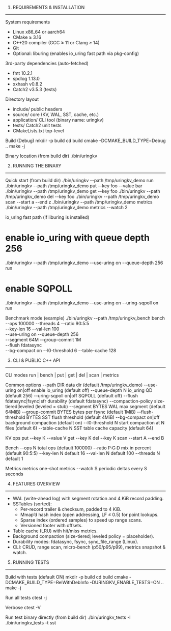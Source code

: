 1) REQUIREMENTS & INSTALLATION
------------------------------

System requirements
- Linux x86_64 or aarch64
- CMake ≥ 3.16
- C++20 compiler (GCC ≥ 11 or Clang ≥ 14)
- Git
- Optional: liburing (enables io_uring fast path via pkg-config)

3rd-party dependencies (auto-fetched)
- fmt 10.2.1
- spdlog 1.13.0
- xxhash v0.8.2
- Catch2 v3.5.3 (tests)

Directory layout
- include/        public headers
- source/         core (KV, WAL, SST, cache, etc.)
- application/    CLI tool (binary name: uringkv)
- tests/          Catch2 unit tests
- CMakeLists.txt  top-level

Build (Debug)
  mkdir -p build
  cd build
  cmake -DCMAKE_BUILD_TYPE=Debug ..
  make -j

Binary location (from build dir)
  ./bin/uringkv


2) RUNNING THE BINARY
---------------------

Quick start (from build dir)
  ./bin/uringkv --path /tmp/uringkv_demo run
  ./bin/uringkv --path /tmp/uringkv_demo put --key foo --value bar
  ./bin/uringkv --path /tmp/uringkv_demo get --key foo
  ./bin/uringkv --path /tmp/uringkv_demo del --key foo
  ./bin/uringkv --path /tmp/uringkv_demo scan --start a --end z
  ./bin/uringkv --path /tmp/uringkv_demo metrics
  ./bin/uringkv --path /tmp/uringkv_demo metrics --watch 2

io_uring fast path (if liburing is installed)
  # enable io_uring with queue depth 256
  ./bin/uringkv --path /tmp/uringkv_demo --use-uring on --queue-depth 256 run
  # enable SQPOLL
  ./bin/uringkv --path /tmp/uringkv_demo --use-uring on --uring-sqpoll on run

Benchmark mode (example)
  ./bin/uringkv --path /tmp/uringkv_bench bench \
    --ops 100000 --threads 4 --ratio 90:5:5 \
    --key-len 16 --val-len 100 \
    --use-uring on --queue-depth 256 \
    --segment 64M --group-commit 1M \
    --flush fdatasync \
    --bg-compact on --l0-threshold 6 --table-cache 128


3) CLI & PUBLIC C++ API
-----------------------

CLI modes
  run | bench | put | get | del | scan | metrics

Common options
  --path DIR                 data dir (default /tmp/uringkv_demo)
  --use-uring on|off         enable io_uring (default off)
  --queue-depth N            io_uring QD (default 256)
  --uring-sqpoll on|off      SQPOLL (default off)
  --flush fdatasync|fsync|sfr durability (default fdatasync)
  --compaction-policy size-tiered|leveled (leveled = stub)
  --segment BYTES            WAL max segment (default 64MiB)
  --group-commit BYTES       bytes per fsync (default 1MiB)
  --flush-threshold BYTES    SST flush threshold (default 4MiB)
  --bg-compact on|off        background compaction (default on)
  --l0-threshold N           start compaction at N files (default 6)
  --table-cache N            SST table cache capacity (default 64)

KV ops
  put  --key K --value V
  get  --key K
  del  --key K
  scan --start A --end B

Bench
  --ops N            total ops (default 100000)
  --ratio P:G:D      mix in percent (default 90:5:5)
  --key-len N        default 16
  --val-len N        default 100
  --threads N        default 1

Metrics
  metrics            one-shot
  metrics --watch S  periodic deltas every S seconds


4) FEATURES OVERVIEW
--------------------
- WAL (write-ahead log) with segment rotation and 4 KiB record padding.
- SSTables (sorted):
  * Per-record trailer & checksum, padded to 4 KiB.
  * Mmap’d hash index (open addressing, LF ≤ 0.5) for point lookups.
  * Sparse index (ordered samples) to speed up range scans.
  * Versioned footer with offsets.
- Table cache (LRU) with hit/miss metrics.
- Background compaction (size-tiered; leveled policy = placeholder).
- Durability modes: fdatasync, fsync, sync_file_range (Linux).
- CLI: CRUD, range scan, micro-bench (p50/p95/p99), metrics snapshot & watch.


5) RUNNING TESTS
----------------
Build with tests (default ON)
  mkdir -p build
  cd build
  cmake -DCMAKE_BUILD_TYPE=RelWithDebInfo -DURINGKV_ENABLE_TESTS=ON ..
  make -j

Run all tests
  ctest -j

Verbose
  ctest -V

Run test binary directly (from build dir)
  ./bin/uringkv_tests -l
  ./bin/uringkv_tests -t sst



